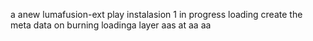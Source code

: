 a anew lumafusion-ext
play
instalasion 1
in progress
loading
create the meta
data on burning
loadinga
layer
aas
at
aa
aa
